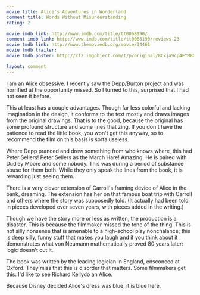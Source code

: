 ```yaml
---
movie title: Alice's Adventures in Wonderland
comment title: Words Without Misunderstanding
rating: 2

movie imdb link: http://www.imdb.com/title/tt0068190/
comment imdb link: http://www.imdb.com/title/tt0068190/reviews-23
movie tmdb link: http://www.themoviedb.org/movie/34461
movie tmdb trailer: 
movie tmdb poster: http://cf2.imgobject.com/t/p/original/8Cxja9cp4FYM8QZHr4LePcSIPEW.jpg

layout: comment
---
```


I am an Alice obsessive. I recently saw the Depp/Burton project and was horrified at the opportunity missed. So I turned to this, surprised that I had not seen it before.

This at least has a couple advantages. Though far less colorful and lacking imagination in the design, it conforms to the text mostly and draws images from the original drawings. That is to the good, because the original has some profound structure and some lines that zing. If you don't have the patience to read the little book, you won't get this anyway, so to recommend the film on this basis is sorta useless.

Where Depp pranced and drew something from who knows where, this had Peter Sellers! Peter Sellers as the March Hare! Amazing. He is paired with Dudley Moore and some nobody. This was during a period of substance abuse for them both. While they only speak the lines from the book, it is rewarding just seeing them.

There is a very clever extension of Carroll's framing device of Alice in the bank, dreaming. The extension has her on that famous boat trip with Carroll and others where the story was supposedly told. (It actually had been told in pieces developed over seven years, with pieces added in the writing.)

Though we have the story more or less as written, the production is a disaster. This is because the filmmaker missed the tone of the thing. This is not silly nonsense that is amenable to a high-school play nonchalance; this is deep silly, funny stuff that makes you laugh and if you think about it demonstrates what von Neumann mathematically proved 80 years later: logic doesn't cut it.

The book was written by the leading logician in England, ensconced at Oxford. They miss that this is disorder that matters. Some filmmakers get this. I'd like to see Richard Kellydo an Alice.

Because Disney decided Alice's dress was blue, it is blue here.
